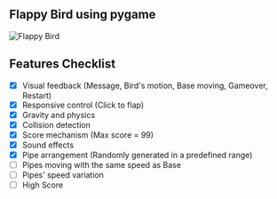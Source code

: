 ## Flappy Bird using pygame

![Flappy Bird](icon.ico)

## Features Checklist

- [x] Visual feedback (Message, Bird's motion, Base moving, Gameover, Restart)
- [x] Responsive control (Click to flap)
- [x] Gravity and physics
- [x] Collision detection 
- [x] Score mechanism (Max score = 99)
- [x] Sound effects
- [x] Pipe arrangement (Randomly generated in a predefined range)
- [ ] Pipes moving with the same speed as Base
- [ ] Pipes' speed variation
- [ ] High Score